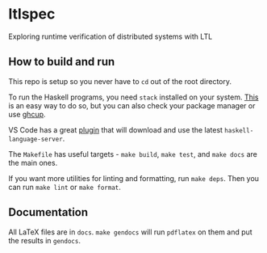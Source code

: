 # ltlspec

Exploring runtime verification of distributed systems with LTL

## How to build and run

This repo is setup so you never have to `cd` out of the root directory.

To run the Haskell programs, you need `stack` installed on your system. [This](https://docs.haskellstack.org/en/stable/README/) is an easy way to do so, but you can also check your package manager or use [ghcup](https://www.haskell.org/ghcup/).

VS Code has a great [plugin](https://marketplace.visualstudio.com/items?itemName=haskell.haskell) that will download and use the latest `haskell-language-server`.

The `Makefile` has useful targets - `make build`, `make test`, and `make docs` are the main ones.

If you want more utilities for linting and formatting, run `make deps`. Then you can run `make lint` or `make format`.

## Documentation

All LaTeX files are in `docs`. `make gendocs` will run `pdflatex` on them and put the results in `gendocs`.
